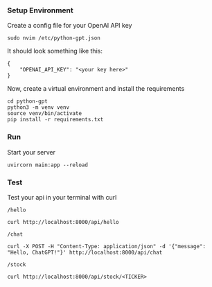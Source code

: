 ### Setup Environment

Create a config file for your OpenAI API key

```
sudo nvim /etc/python-gpt.json
```

It should look something like this:

```
{
	"OPENAI_API_KEY": "<your key here>"
}
```

Now, create a virtual environment and install the requirements

```
cd python-gpt
python3 -m venv venv
source venv/bin/activate
pip install -r requirements.txt
```

### Run

Start your server

```
uvircorn main:app --reload
```

### Test

Test your api in your terminal with curl

`/hello`

```
curl http://localhost:8000/api/hello
```

`/chat`

```
curl -X POST -H "Content-Type: application/json" -d '{"message": "Hello, ChatGPT!"}' http://localhost:8000/api/chat
```

`/stock`

```
curl http://localhost:8000/api/stock/<TICKER>
```
